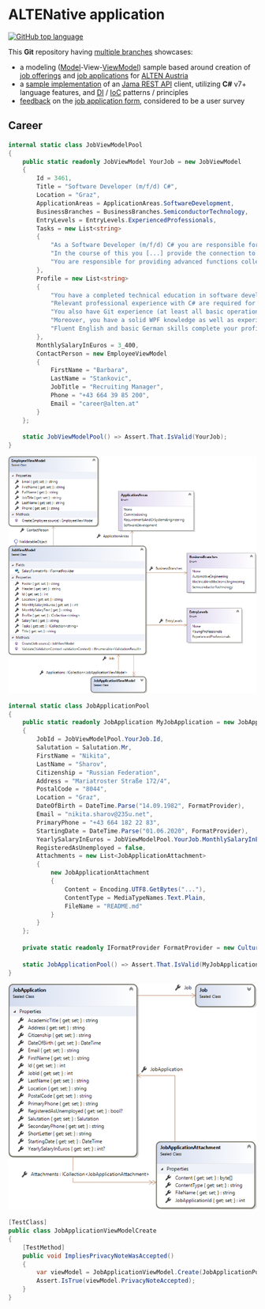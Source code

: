 # ALTENative application

[![GitHub top language](https://img.shields.io/github/languages/top/nikita-sharov/alten?style=for-the-badge)](https://github.com/search?q=repo%3Anikita-sharov%2Falten+language%3AC%23&type=Code&ref=advsearch&l=C%23)

This **Git** repository having [multiple branches](branches) showcases: 

- a modeling ([Model](src/Alten.Career/Models)-View-[ViewModel](src/Alten.Career/ViewModels)) sample  based around creation of [job offerings](https://www.alten.at/en/career/jobs.html) and [job applications](https://www.alten.at/en/speculative-application.html) for  [ALTEN Austria](https://www.alten.at/en)
- a [sample implementation](docs/jama.md) of an [Jama REST API](https://dev.jamasoftware.com/) client, utilizing **C#** v7+ language features, and [DI](tests/Alten.Tests/Jama/Services/RestSharpServiceFactory.cs) / [IoC](src/Alten.Jama.RestSharp/Services) patterns / principles
- [feedback](docs/online-application-form.md) on the [job application form](https://www.alten.at/en/career/application.html?ad_id=3461), considered to be a user survey

## Career

```csharp
internal static class JobViewModelPool
{
    public static readonly JobViewModel YourJob = new JobViewModel
    {
        Id = 3461,
        Title = "Software Developer (m/f/d) C#",
        Location = "Graz",
        ApplicationAreas = ApplicationAreas.SoftwareDevelopment,
        BusinessBranches = BusinessBranches.SemiconductorTechnology,
        EntryLevels = EntryLevels.ExperiencedProfessionals,
        Tasks = new List<string>
        {
            "As a Software Developer (m/f/d) C# you are responsible for programming software [...]",
            "In the course of this you [...] provide the connection to JAMA",
            "You are responsible for providing advanced functions collecting within user surveys"
        },
        Profile = new List<string>
        {
            "You have a completed technical education in software development [...] or equivalent",
            "Relevant professional experience with C# are required for this position",
            "You also have Git experience (at least all basic operations)",
            "Moreover, you have a solid WPF knowledge as well as experience with MVVM pattern",
            "Fluent English and basic German skills complete your profile"
        },
        MonthlySalaryInEuros = 3_400,
        ContactPerson = new EmployeeViewModel
        {
            FirstName = "Barbara",
            LastName = "Stankovic",
            JobTitle = "Recruiting Manager",
            Phone = "+43 664 39 85 200",
            Email = "career@alten.at"
        }
    };

    static JobViewModelPool() => Assert.That.IsValid(YourJob);
}
```

![Job](docs/media/job-view-model.png)

```csharp
internal static class JobApplicationPool
{
    public static readonly JobApplication MyJobApplication = new JobApplication
    {
        JobId = JobViewModelPool.YourJob.Id,
        Salutation = Salutation.Mr,
        FirstName = "Nikita",
        LastName = "Sharov",
        Citizenship = "Russian Federation",
        Address = "Mariatroster Straße 172/4",
        PostalCode = "8044",
        Location = "Graz",
        DateOfBirth = DateTime.Parse("14.09.1982", FormatProvider),
        Email = "nikita.sharov@235u.net",
        PrimaryPhone = "+43 664 182 22 83",
        StartingDate = DateTime.Parse("01.06.2020", FormatProvider),
        YearlySalaryInEuros = JobViewModelPool.YourJob.MonthlySalaryInEuros * 14,
        RegisteredAsUnemployed = false,
        Attachments = new List<JobApplicationAttachment>
        {
            new JobApplicationAttachment
            {
                Content = Encoding.UTF8.GetBytes("..."),
                ContentType = MediaTypeNames.Text.Plain,
                FileName = "README.md"
            }
        }
    };

    private static readonly IFormatProvider FormatProvider = new CultureInfo("de");

    static JobApplicationPool() => Assert.That.IsValid(MyJobApplication);
}
```

![JobApplication](docs/media/job-application.png)

```csharp
[TestClass]
public class JobApplicationViewModelCreate
{
    [TestMethod]
    public void ImpliesPrivacyNoteWasAccepted()
    {
        var viewModel = JobApplicationViewModel.Create(JobApplicationPool.MyJobApplication);
        Assert.IsTrue(viewModel.PrivacyNoteAccepted);
    }
}
```
